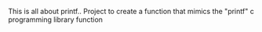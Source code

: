 This is all about printf..
Project to create a function that mimics the "printf" c programming library function 
